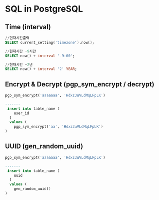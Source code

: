SQL in PostgreSQL
====

Time (interval)
---
~~~sql
//현재시간출력     
SELECT current_setting('timezone'),now();

//현재시간 -9시간      
SELECT now() + interval '-9:00';

//현재시간 +2년      
SELECT now() + interval '2' YEAR;
~~~
Encrypt & Decrypt (pgp_sym_encrypt / decrypt)
---

~~~sql
pgp_sym_encrypt('aaaaaaa', 'Hdxz3uVLdMqLFpLK')

-------
 insert into table_name ( 
    user_id
  ) 
  values ( 
    pgp_sym_encrypt('aa', 'Hdxz3uVLdMqLFpLK')
)
~~~

UUID (gen_random_uuid)
------
~~~sql
pgp_sym_encrypt('aaaaaaa', 'Hdxz3uVLdMqLFpLK')

-------
 insert into table_name ( 
    uuid
  ) 
  values ( 
    gen_random_uuid()
)
